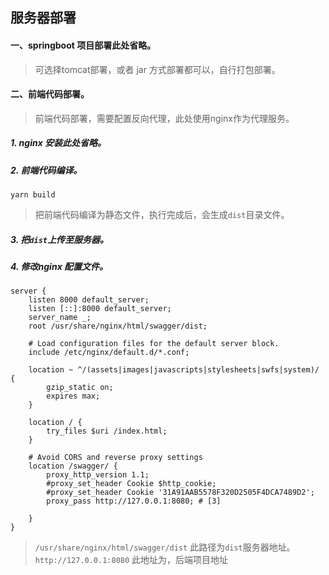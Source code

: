 <h2>服务器部署</h2>

#### 一、springboot 项目部署此处省略。
> 可选择tomcat部署，或者 jar 方式部署都可以，自行打包部署。

#### 二、前端代码部署。
> 前端代码部署，需要配置反向代理，此处使用nginx作为代理服务。

##### 1. nginx 安装此处省略。

##### 2. 前端代码编译。

``` shell
yarn build
```

> 把前端代码编译为静态文件，执行完成后，会生成`dist`目录文件。

##### 3. 把`dist`上传至服务器。

##### 4. 修改nginx 配置文件。

``` shell
server {
    listen 8000 default_server;
    listen [::]:8000 default_server;
    server_name _;
    root /usr/share/nginx/html/swagger/dist;

    # Load configuration files for the default server block.
    include /etc/nginx/default.d/*.conf;

    location ~ ^/(assets|images|javascripts|stylesheets|swfs|system)/ {
        gzip_static on;
        expires max;
    }

    location / {
        try_files $uri /index.html;
    }

    # Avoid CORS and reverse proxy settings
    location /swagger/ {
        proxy_http_version 1.1;
        #proxy_set_header Cookie $http_cookie;
        #proxy_set_header Cookie '31A91AAB5578F320D2505F4DCA7489D2';
        proxy_pass http://127.0.0.1:8080; # [3]

    }
}
```

> `/usr/share/nginx/html/swagger/dist` 此路径为`dist`服务器地址。<br>
> `http://127.0.0.1:8080` 此地址为，后端项目地址
